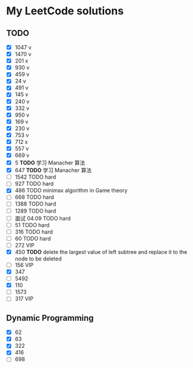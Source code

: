 # My LeetCode solutions

## TODO

- [x] 1047 v
- [x] 1470 v
- [x] 201 x
- [x] 930 v
- [x] 459 v
- [x] 24 v
- [x] 491 v
- [x] 145 v
- [x] 240 v
- [x] 332 v
- [x] 950 v
- [x] 169 v
- [x] 230 v
- [x] 753 v
- [x] 712 x
- [x] 557 v
- [x] 669 v
- [x] 5 **TODO** 学习 Manacher 算法
- [x] 647 **TODO** 学习 Manacher 算法
- [ ] 1542 TODO hard
- [ ] 927 TODO hard
- [x] 486 TODO minimax algorithm in Game theory
- [ ] 668 TODO hard
- [ ] 1388 TODO hard
- [ ] 1289 TODO hard
- [ ] 面试 04.09 TODO hard
- [ ] 51 TODO hard
- [ ] 316 TODO hard
- [ ] 60 TODO hard
- [ ] 272 VIP
- [x] 450 **TODO** delete the largest value of left subtree and replace it to the node to be deleted
- [ ] 156 VIP
- [x] 347
- [ ] 5492
- [x] 110
- [ ] 1573
- [ ] 317 VIP

## Dynamic Programming

- [x] 62
- [x] 63
- [x] 322
- [x] 416
- [ ] 698
